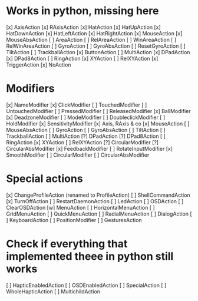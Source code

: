 Works in python, missing here
=============================

[x] AxisAction
[x] RAxisAction
[x] HatAction
[x] HatUpAction
[x] HatDownAction
[x] HatLeftAction
[x] HatRightAction
[x] MouseAction
[x] MouseAbsAction
[ ] AreaAction
[ ] RelAreaAction
[ ] WinAreaAction
[ ] RelWinAreaAction
[ ] GyroAction
[ ] GyroAbsAction
[ ] ResetGyroAction
[ ] TiltAction
[ ] TrackballAction
[x] ButtonAction
[ ] MultiAction
[x] DPadAction
[x] DPad8Action
[ ] RingAction
[x] XYAction
[ ] RelXYAction
[x] TriggerAction
[x] NoAction


Modifiers
=========
[x] NameModifier
[x] ClickModifier
[ ] TouchedModifier
[ ] UntouchedModifier
[ ] PressedModifier
[ ] ReleasedModifier
[x] BallModifier
[x] DeadzoneModifier
[ ] ModeModifier
[ ] DoubleclickModifier
[ ] HoldModifier
[x] SensitivityModifier
	[x] Axis, RAxis & co
	[x] MouseAction
	[ ] MouseAbsAction
	[ ] GyroAction
	[ ] GyroAbsAction
	[ ] TiltAction
	[ ] TrackballAction
	[ ] MultiAction
	[?] DPadAction
	[?] DPad8Action
	[ ] RingAction
	[x] XYAction
	[ ] RelXYAction
	[?] CircularModifier
	[?] CircularAbsModifier
[x] FeedbackModifier
[ ] RotateInputModifier
[x] SmoothModifier
[ ] CircularModifier
[ ] CircularAbsModifier


Special actions
===============
[x] ChangeProfileAction (renamed to ProfileAction)
[ ] ShellCommandAction
[x] TurnOffAction
[ ] RestartDaemonAction
[ ] LedAction
[ ] OSDAction
[ ] ClearOSDAction
[w] MenuAction
[ ] HorizontalMenuAction
[ ] GridMenuAction
[ ] QuickMenuAction
[ ] RadialMenuAction
[ ] DialogAction
[ ] KeyboardAction
[ ] PositionModifier
[ ] GesturesAction


Check if everything that implemented theee in python still works
================================================================
[ ] HapticEnabledAction
[ ] OSDEnabledAction
[ ] SpecialAction
[ ] WholeHapticAction
[ ] MultichildAction
